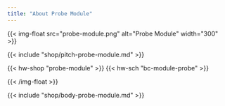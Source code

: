 ```yaml
---
title: "About Probe Module"
---
```


{{< img-float src="probe-module.png" alt="Probe Module" width="300" >}}

{{< include "shop/pitch-probe-module.md" >}}

{{< hw-shop "probe-module" >}}
{{< hw-sch "bc-module-probe" >}}

{{< /img-float >}}

{{< include "shop/body-probe-module.md" >}}
